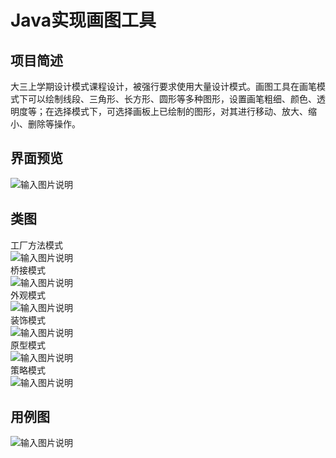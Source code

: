 # Java实现画图工具
## 项目简述
大三上学期设计模式课程设计，被强行要求使用大量设计模式。画图工具在画笔模式下可以绘制线段、三角形、长方形、圆形等多种图形，设置画笔粗细、颜色、透明度等；在选择模式下，可选择画板上已绘制的图形，对其进行移动、放大、缩小、删除等操作。

## 界面预览

![输入图片说明](https://gitee.com/uploads/images/2018/0302/110825_1399f843_1524401.png "initpintu_副本.png")
## 类图
工厂方法模式<br/>
![输入图片说明](https://gitee.com/uploads/images/2018/0302/111045_50de5e9c_1524401.png "工厂方法模式类图.png")<br/>
桥接模式<br/>
![输入图片说明](https://gitee.com/uploads/images/2018/0302/111105_fcdc2ba0_1524401.png "桥接模式类图.png")<br/>
外观模式<br/>
![输入图片说明](https://gitee.com/uploads/images/2018/0302/111115_9f0a9067_1524401.png "外观模式类图.png")<br/>
装饰模式<br/>
![输入图片说明](https://gitee.com/uploads/images/2018/0302/111123_d5729238_1524401.png "装饰模式类图.png")<br/>
原型模式<br/>
![输入图片说明](https://gitee.com/uploads/images/2018/0302/111132_ad355592_1524401.png "原型模式类图.png")<br/>
策略模式<br/>
![输入图片说明](https://gitee.com/uploads/images/2018/0302/111143_fe826e22_1524401.png "策略模式类图.png")<br/>
## 用例图
![输入图片说明](https://gitee.com/uploads/images/2018/0302/111218_4a3c2019_1524401.png "用例图.png")